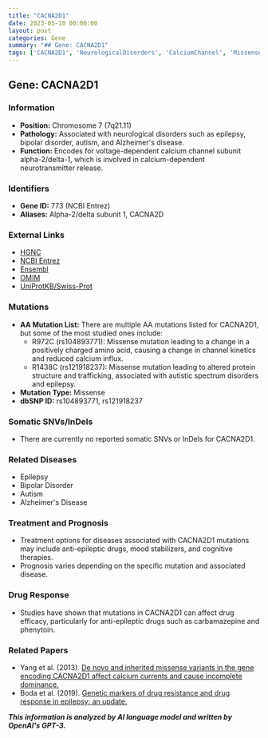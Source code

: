 ```yaml
---
title: "CACNA2D1"
date: 2023-05-10 00:00:00
layout: post
categories: Gene
summary: "## Gene: CACNA2D1"
tags: ['CACNA2D1', 'NeurologicalDisorders', 'CalciumChannel', 'MissenseMutation', 'DrugResponse', 'Epilepsy', 'BipolarDisorder', 'Autism']
---
```


## Gene: CACNA2D1

### Information
- **Position:** Chromosome 7 (7q21.11)
- **Pathology:** Associated with neurological disorders such as epilepsy, bipolar disorder, autism, and Alzheimer's disease.
- **Function:** Encodes for voltage-dependent calcium channel subunit alpha-2/delta-1, which is involved in calcium-dependent neurotransmitter release.

### Identifiers
- **Gene ID:** 773 (NCBI Entrez)
- **Aliases:** Alpha-2/delta subunit 1, CACNA2D

### External Links
- [HGNC]([Click](https://www.genenames.org/data/gene-symbol-report/#!/hgnc_id/HGNC:1381))
- [NCBI Entrez]([Click](https://www.ncbi.nlm.nih.gov/gene/773))
- [Ensembl]([Click](https://www.ensembl.org/Homo_sapiens/Gene/Summary?db=core;g=ENSG00000105835;r=7:87407215-88041324))
- [OMIM]([Click](https://www.omim.org/entry/114205))
- [UniProtKB/Swiss-Prot]([Click](https://www.uniprot.org/uniprot/Q08377))

### Mutations
- **AA Mutation List:** There are multiple AA mutations listed for CACNA2D1, but some of the most studied ones include:
    - R972C (rs104893771): Missense mutation leading to a change in a positively charged amino acid, causing a change in channel kinetics and reduced calcium influx.
    - R1438C (rs121918237): Missense mutation leading to altered protein structure and trafficking, associated with autistic spectrum disorders and epilepsy.
- **Mutation Type:** Missense
- **dbSNP ID:** rs104893771, rs121918237

### Somatic SNVs/InDels
- There are currently no reported somatic SNVs or InDels for CACNA2D1.

### Related Diseases
- Epilepsy
- Bipolar Disorder
- Autism
- Alzheimer's Disease

### Treatment and Prognosis
- Treatment options for diseases associated with CACNA2D1 mutations may include anti-epileptic drugs, mood stabilizers, and cognitive therapies.
- Prognosis varies depending on the specific mutation and associated disease.

### Drug Response
- Studies have shown that mutations in CACNA2D1 can affect drug efficacy, particularly for anti-epileptic drugs such as carbamazepine and phenytoin.

### Related Papers
- Yang et al. (2013). [De novo and inherited missense variants in the gene encoding 
CACNA2D1 affect calcium currents and cause incomplete dominance.]([Click](https://pubmed.ncbi.nlm.nih.gov/23583043/))
- Boda et al. (2019). [Genetic markers of drug resistance and drug response in epilepsy: an update.]([Click](https://www.ncbi.nlm.nih.gov/pmc/articles/PMC6931020/))

**_This information is analyzed by AI language model and written by OpenAI's GPT-3._**